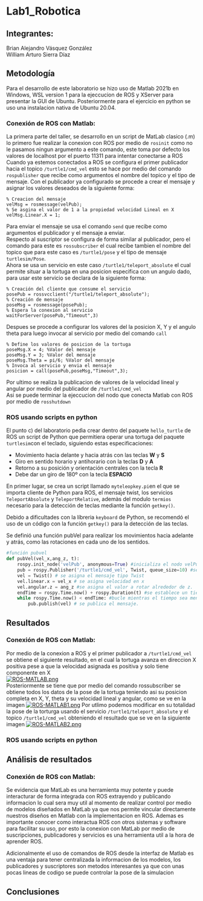 # Lab1_Robotica
## Integrantes:

Brian Alejandro Vásquez González  
William Arturo Sierra Díaz  

## Metodología
Para el desarrollo de este laboratorio se hizo uso de Matlab 2021b en Windows, WSL version 1 para la ejeccucion de ROS y XServer para presentar la GUI de Ubuntu.
Posteriormente para el ejercicio en python se uso una instalacion nativa de Ubuntu 20.04.   

### Conexión de ROS con Matlab:

La primera parte del taller, se desarrollo en un script de MatLab clasico (.m) lo primero fue realizar la conexion con ROS por medio de `rosinit`
como no le pasamos ningun argumento a este comando, este toma por defecto los valores de localhost por el puerto 11311 para intentar conectarse a ROS  
Cuando ya estemos conectados a ROS se configura el primer publicador hacia el topico `/turtle1/cmd_vel` esto se hace por medio del comando
`rospublisher` que recibe como argumentos el nombre del topico y el tipo de mensaje. Con el publicador ya configurado se procede a crear el 
mensaje y asignar los valores deseados de la siguiente forma:
~~~
% Creacion del mensaje
velMsg = rosmessage(velPub); 
% Se asgina el valor de 1 a la propiedad velocidad Lineal en X
velMsg.Linear.X = 1; 
~~~
Para enviar el mensaje se usa el comando `send` que recibe como argumentos el publicador y el mensaje a enviar.  
Respecto al suscriptor se configura de forma similar al publicador, pero el comando para este es `rossubscriber`
el cual recibe tambien el nombre del topico que para este caso es `/turtle1/pose` y el tipo de mensaje `turtlesim/Pose`.  
Ahora se usa un servicio en este caso `/turtle1/teleport_absolute` el cual permite situar a la tortuga en una posicion 
especifica con un angulo dado, para usar este servicio se declara de la siguiente forma:
~~~
% Creación del cliente que consume el servicio
posePub = rossvcclient("/turtle1/teleport_absolute");
% Creación de mensaje
poseMsg = rosmessage(posePub);
% Espera la conexion al servicio
waitForServer(posePub,"Timeout",3)
~~~
Despues se procede a configurar los valores del la posicion X, Y y el angulo theta para luego invocar al servicio por medio del comando `call`
~~~
% Define los valores de posicion de la tortuga
poseMsg.X = 4; %Valor del mensaje
poseMsg.Y = 3; %Valor del mensaje
poseMsg.Theta = pi/6; %Valor del mensaje
% Invoca al servicio y envia el mensaje
posicion = call(posePub,poseMsg,"Timeout",3);
~~~
Por ultimo se realiza la publicacion de valores de la velocidad lineal y angular por medio del publicador de `/turtle1/cmd_vel`  
Asi se puede terminar la ejeccucion del nodo que conecta Matlab con ROS por medio de `rosshutdown`

### ROS usando scripts en python

El punto c) del laboratorio pedìa crear dentro del paquete `hello_turtle` de ROS un script de Python que permitiera operar una tortuga del paquete `turtlesim`con el teclado, siguiendo estas especificaciones:
+ Movimiento hacia delante y hacia atrás con las teclas **W** y **S**
+ Giro en sentido horario y antihorario con la teclas **D** y **A**
+ Retorno a su posición y orientación centrales con la tecla **R**
+ Debe dar un giro de 180º con la tecla **ESPACIO**

En primer lugar, se crea un script llamado `myteleopkey.pi`en el que se importa cliente de Python para ROS, el mensaje twist, los servicios `TeleportAbsolute` y `TeleportRelative`, ademàs del modulo `termios` necesario para la detección de teclas mediante la función `getkey()`.

Debido a dificultades con la líbreria `keyboard` de Python, se recomendó el uso de un código con la función `getkey()` para la detección de las teclas.

Se definió una función pubVel para realizar los movimientos hacia adelante y atrás, como las rotaciones en cada uno de los sentidos.
```python
#función pubvel
def pubVel(vel_x,ang_z, t):
    rospy.init_node('velPub', anonymous=True) #inicializa el nodo velPub
    pub = rospy.Publisher('/turtle1/cmd_vel', Twist, queue_size=10) #se le va a publicar al tópico cmd_vel un mensaje de tipo Twist
    vel = Twist() # se asigna el mensaje tipo Twist
    vel.linear.x = vel_x # se asigna velocidad en x
    vel.angular.z = ang_z #se asigna el valor a rotar alrededor de z. 
    endTime = rospy.Time.now() + rospy.Duration(t) #se establece un tiempo de finalización, con base a una variable t definida en la función
    while rospy.Time.now() < endTime: #bucle mientras el tiempo sea menor que el endTime
        pub.publish(vel) # se publica el mensaje.
```



## Resultados

### Conexión de ROS con Matlab:

Por medio de la conexion a ROS y el primer publicador a `/turtle1/cmd_vel` se obtiene el siguiente resultado, en el cual la 
tortuga avanza en direccion X positiva pese a que la velocidad asignada es positiva y solo tiene componente en X    
[![ROS-MATLAB.png](https://i.postimg.cc/c48pQqLD/ROS-MATLAB.png)](https://postimg.cc/cr0kSbYY)  
Posteriormente se tiene que por medio del comando rossubscriber se obtiene todos los datos de la pose de la 
tortuga teniendo asi su posicion completa en X, Y, theta y su velocidad lineal y angular, como se ve en la imagen
[![ROS-MATLAB1.png](https://i.postimg.cc/5tbdnhd1/ROS-MATLAB1.png)](https://postimg.cc/yDQbNr8r)
Por utlimo podemos modificar en su totalidad la pose de la torturga usando el servicio `/turtle1/teleport_absolute` y el topico
`/turtle1/cmd_vel` obteniendo el resultado que se ve en la siguiente imagen
[![ROS-MATLAB2.png](https://i.postimg.cc/3rp1xd0S/ROS-MATLAB2.png)](https://postimg.cc/xqfMsjRM)

### ROS usando scripts en python

## Análisis de resultados

### Conexión de ROS con Matlab:
Se evidencia que MatLab es una herramienta muy potente y puede interacturar de forma integrada con ROS extrayendo y publicando informacion
lo cual sera muy util al momento de realizar control por medio de modelos diseñados en MatLab ya que nos permite vincular directamente nuestros
diseños en Matlab con la implementacion en ROS. Ademas es importante conocer como interactua ROS con otros sistemas y software para facilitar 
su uso, por esto la conexion con MatLab por medio de suscripciones, publicadores y servicios es una herramienta util a la hora de aprender ROS.   

Adicionalmente el uso de comandos de ROS desde la interfaz de Matlab es una ventaja para tener centralizada la informacion de los modelos, los 
publicadores y suscriptores son metodos interesantes ya que con unas pocas lineas de codigo se puede controlar la pose de la simulacion

## Conclusiones
